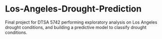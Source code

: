 # Los-Angeles-Drought-Prediction
Final project for DTSA 5742 performing exploratory analysis on Los Angeles drought conditions, and building a predictive model to classify drought conditions.
